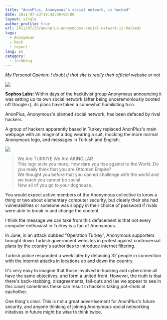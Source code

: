 ```yaml
---
title: "AnonPlus, Anonymous's social network, is hacked"
date: 2011-07-23T19:42:00+00:00
layout: single
author_profile: true
url: 2011/07/23/anonplus-anonymouss-social-network-is-hacked/
tags:
  - Anonymous
  - hack
  - report
lang: en
category: 
  - techblog
---
```

_My Personal Opinion: I doubt if that site is really their official website or not_

[![](http://2.bp.blogspot.com/-xOdxe_5IVzQ/TiscBs9GSfI/AAAAAAAAD60/JXz6hgzXFac/s1600/anonymous-dog-170.jpg)](http://2.bp.blogspot.com/-xOdxe_5IVzQ/TiscBs9GSfI/AAAAAAAAD60/JXz6hgzXFac/s1600/anonymous-dog-170.jpg)

**Sophos Labs:** Within days of the hacktivist group Anonymous announcing it was setting up its own social network (after being unceremoniously booted off Google+), its plans have taken a somewhat humiliating turn.

AnonPlus, Anonymous's planned social network, has been defaced by rival hackers.

A group of hackers apparently based in Turkey replaced AnonPlus's main webpage with an image of a dog wearing a suit, mocking the more normal Anonymous logo, and messages in Turkish and English:

[![](http://4.bp.blogspot.com/-sEVpnS93Upw/Tisb_TooHrI/AAAAAAAAD6w/GaAJNGl_b_8/s400/anonplus-defaced.jpg)](http://4.bp.blogspot.com/-sEVpnS93Upw/Tisb_TooHrI/AAAAAAAAD6w/GaAJNGl_b_8/s1600/anonplus-defaced.jpg)

> We Are TURKIYE We Are AKINCILAR  
> This logo suits you more..How dare you rise against to the World..Do you really think that you are Ottoman Empire?  
> We thought you before that you cannot challenge with the world and we teach you cannot be social  
> Now all of you go to your doghouse..

You would expect active members of the Anonymous collective to know a thing or two about elementary computer security, but clearly their site had vulnerabilities or someone was sloppy in their choice of password if rivals were able to break in and change the content.

I think the message we can take from this defacement is that not every computer enthusiast in Turkey is a fan of Anonymous.

In June, in an attack dubbed “Operation Turkey”, Anonymous supporters brought down Turkish government websites in protest against controversial plans by the country's authorities to introduce internet filtering.

Turkish police responded a week later by detaining 32 people in connection with the internet attacks in locations up and down the country.

It's very easy to imagine that those involved in hacking and cybercrime all have the same objectives, and form a united front. However, the truth is that there's back-stabbing, disagreements, fall-outs and (as we appear to see in this case) sometimes these can result in hackers taking pot-shots at eachother.

One thing's clear. This is not a great advertisement for AnonPlus's future security, and anyone thinking of joining Anonymous social networking initatives in future might be wise to think twice.